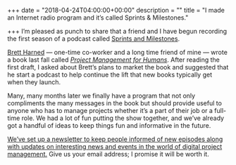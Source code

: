 +++
date = "2018-04-24T04:00:00+00:00"
description = ""
title = "I made an Internet radio program and it’s called Sprints & Milestones."

+++
I’m pleased as punch to share that a friend and I have begun recording the first season of a podcast called [Sprints and Milestones](http://sprintsandmilestones.com/).

[Brett Harned](https://medium.com/@brettharned) — one-time co-worker and a long time friend of mine — wrote a book last fall called [_Project Management for Humans_](https://rosenfeldmedia.com/books/project-management-for-humans/). After reading the first draft, I asked about Brett’s plans to market the book and suggested that he start a podcast to help continue the lift that new books typically get when they launch.

Many, many months later we finally have a program that not only compliments the many messages in the book but should provide useful to anyone who has to manage projects whether it’s a part of their job or a full-time role. We had a lot of fun putting the show together, and we’ve already got a handful of ideas to keep things fun and informative in the future.

[We’ve set up a newsletter to keep people informed of new episodes along with updates on interesting news and events in the world of digital project management.](https://sprintsandmilestones.us18.list-manage.com/subscribe?u=d1f549baada87a8de7aac3c65&id=b759535ac2) Give us your email address; I promise it will be worth it.